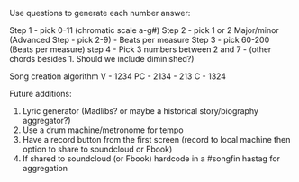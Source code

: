 Use questions to generate each number answer:

Step 1 - pick 0-11 (chromatic scale a-g#)
Step 2 - pick 1 or 2 Major/minor
(Advanced Step - pick 2-9) - Beats per measure
Step 3 - pick 60-200 (Beats per measure)
step 4 - Pick 3 numbers between 2 and 7 -  (other chords besides 1. Should we include diminished?)

Song creation algorithm
V - 1234
PC - 2134 - 213
C - 1324


Future additions:
1. Lyric generator (Madlibs? or maybe a historical story/biography aggregator?)
2. Use a drum machine/metronome for tempo
3. Have a record button from the first screen (record to local machine then option to share to soundcloud or Fbook)
4. If shared to soundcloud (or Fbook) hardcode in a #songfin hastag for aggregation
